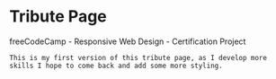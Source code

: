 # Tribute Page

freeCodeCamp - Responsive Web Design - Certification Project

    This is my first version of this tribute page, as I develop more skills I hope to come back and add some more styling.
